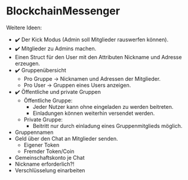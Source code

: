 # BlockchainMessenger

Weitere Ideen:
- ✔️ Der Kick Modus (Admin soll Mitglieder rauswerfen können).
- ✔️ Mitglieder zu Admins machen.
- Einen Struct für den User mit den Attributen Nickname und Adresse erzeugen.
- ✔️ Gruppenübersicht
    - Pro Gruppe -> Nicknamen und Adressen der Mitglieder.
    - Pro User -> Gruppen eines Users anzeigen.
- ✔️ Öffentliche und private Gruppen
    - Öffentliche Gruppe:
        - Jeder Nutzer kann ohne eingeladen zu werden beitreten.
        - Einladungen können weiterhin versendet werden.
    - Private Gruppe:
        - Beitritt nur durch einladung eines Gruppenmitglieds möglich.
- Gruppennamen
- Geld über den Chat an Mitglieder senden.
    - Eigener Token
    - Fremder Token/Coin
- Gemeinschaftskonto je Chat
- Nickname erforderlich?!
- Verschlüsselung einarbeiten
